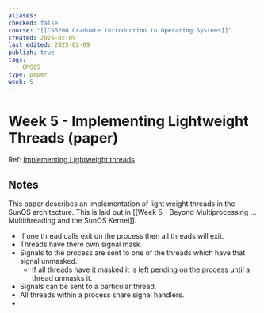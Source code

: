 ```yaml
---
aliases: 
checked: false
course: "[[CS6200 Graduate introduction to Operating Systems]]"
created: 2025-02-09
last_edited: 2025-02-09
publish: true
tags:
  - OMSCS
type: paper
week: 5
---
```

# Week 5 - Implementing Lightweight Threads (paper)

Ref: [Implementing Lightweight threads](https://s3.amazonaws.com/content.udacity-data.com/courses/ud923/references/ud923-stein-shah-paper.pdf)

## Notes

This paper describes an implementation of light weight threads in the SunOS architecture. This is laid out in [[Week 5 - Beyond Multiprocessing ... Multithreading and the SunOS Kernel]].

- If one thread calls exit on the process then all threads will exit.
- Threads have there own signal mask.
- Signals to the process are sent to one of the threads which have that signal unmasked.
	- If all threads have it masked it is left pending on the process until a thread unmasks it.
- Signals can be sent to a particular thread.
- All threads within a process share signal handlers.
- 